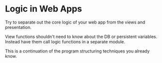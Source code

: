 # Logic in Web Apps
Try to separate out the core logic of your web app from the views and presentation.

View functions shouldn't need to know about the DB or persistent variables.
Instead have them call logic functions in a separate module.

This is a continuation of the program structuring techniques you already know.


```py

```
